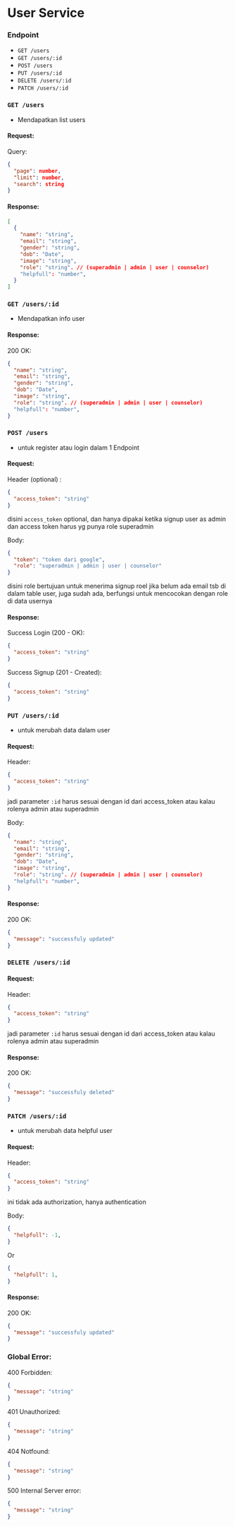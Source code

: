 # User Service

### Endpoint
- `GET /users`
- `GET /users/:id`
- `POST /users`
- `PUT /users/:id`
- `DELETE /users/:id`
- `PATCH /users/:id`


### `GET /users`
- Mendapatkan list users
#### Request:
Query:
```json
{
  "page": number,
  "limit": number,
  "search": string
}
```

#### Response:
```json
[
  {
    "name": "string",
    "email": "string",
    "gender": "string",
    "dob": "Date",
    "image": "string",
    "role": "string". // (superadmin | admin | user | counselor)
    "helpfull": "number",
  }
]
```

### `GET /users/:id`
- Mendapatkan info user

#### Response:
200 OK:
```json
{
  "name": "string",
  "email": "string",
  "gender": "string",
  "dob": "Date",
  "image": "string",
  "role": "string". // (superadmin | admin | user | counselor)
  "helpfull": "number",
}
```



### `POST /users`
- untuk register atau login dalam 1 Endpoint

#### Request:
Header (optional) :
```json
{
  "access_token": "string"
}
```
disini `access_token` optional, dan hanya dipakai ketika signup user as admin dan access token harus yg punya role superadmin

Body: 
```json
{
  "token": "token dari google",
  "role": "superadmin | admin | user | counselor"
}
```
disini role bertujuan untuk menerima signup roel jika belum ada email tsb di dalam table user, juga sudah ada, berfungsi untuk mencocokan dengan role di data usernya

#### Response:
Success Login (200 - OK):
```json
{
  "access_token": "string"
}
```
Success Signup (201 - Created):
```json
{
  "access_token": "string"
}
```


### `PUT /users/:id`
- untuk merubah data dalam user
#### Request:
Header: 
```json
{
  "access_token": "string"
}
```
jadi parameter `:id` harus sesuai dengan id dari access_token atau kalau rolenya admin atau superadmin

Body: 
```json
{
  "name": "string",
  "email": "string",
  "gender": "string",
  "dob": "Date",
  "image": "string",
  "role": "string". // (superadmin | admin | user | counselor)
  "helpfull": "number",
}
```

#### Response:
200 OK:
```json
{
  "message": "successfuly updated"
}
```


### `DELETE /users/:id`
#### Request:
Header: 
```json
{
  "access_token": "string"
}
```
jadi parameter `:id` harus sesuai dengan id dari access_token atau kalau rolenya admin atau superadmin


#### Response:
200 OK:
```json
{
  "message": "successfuly deleted"
}
```

### `PATCH /users/:id`
- untuk merubah data helpful user
#### Request:
Header: 
```json
{
  "access_token": "string"
}
```
ini tidak ada authorization, hanya authentication

Body: 
```json
{
  "helpfull": -1,
}
```
Or
```json
{
  "helpfull": 1,
}
```

#### Response:
200 OK:
```json
{
  "message": "successfuly updated"
}
```

### Global Error:

400 Forbidden:
```json
{
  "message": "string"
}
```

401 Unauthorized:
```json
{
  "message": "string"
}
```

404 Notfound:
```json
{
  "message": "string"
}
```

500 Internal Server error:
```json
{
  "message": "string"
}
```
